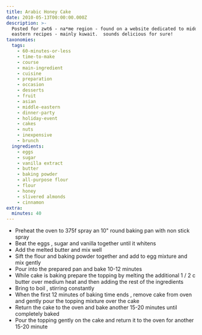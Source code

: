 ```yaml
---
title: Arabic Honey Cake
date: 2010-05-13T00:00:00.000Z
description: >-
  Posted for zwt6 - na*me region - found on a website dedicated to middle
  eastern recipes - mainly kuwait.  sounds delicious for sure!
taxonomies:
  tags:
    - 60-minutes-or-less
    - time-to-make
    - course
    - main-ingredient
    - cuisine
    - preparation
    - occasion
    - desserts
    - fruit
    - asian
    - middle-eastern
    - dinner-party
    - holiday-event
    - cakes
    - nuts
    - inexpensive
    - brunch
  ingredients:
    - eggs
    - sugar
    - vanilla extract
    - butter
    - baking powder
    - all-purpose flour
    - flour
    - honey
    - slivered almonds
    - cinnamon
extra:
  minutes: 40
---
```

 - Preheat the oven to 375f spray an 10" round baking pan with non stick spray
 - Beat the eggs , sugar and vanilla together until it whitens
 - Add the melted butter and mix well
 - Sift the flour and baking powder together and add to egg mixture and mix gently
 - Pour into the prepared pan and bake 10-12 minutes
 - While cake is baking prepare the topping by melting the additional 1 / 2 c butter over medium heat and then adding the rest of the ingredients
 - Bring to boil , stirring constantly
 - When the first 12 minutes of baking time ends , remove cake from oven and gently pour the topping mixture over the cake
 - Return the cake to the oven and bake another 15-20 minutes until completely baked
 - Pour the topping gently on the cake and return it to the oven for another 15-20 minute
